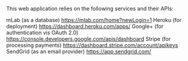 This web application relies on the following services and their APIs:

mLab (as a database)
https://mlab.com/home?newLogin=1
Heroku (for deployment)
https://dashboard.heroku.com/apps/
Google+ (for authentication vis OAuth 2.0)
https://console.developers.google.com/apis/dashboard
Stripe (for processing payments)
https://dashboard.stripe.com/account/apikeys
SendGrid (as an email provider)
https://app.sendgrid.com/
